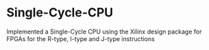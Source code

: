# Single-Cycle-CPU
Implemented a Single-Cycle CPU using the Xilinx design package for FPGAs for the R-type, I-type and J-type instructions
